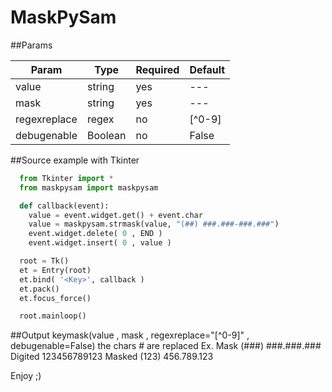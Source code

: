 # MaskPySam

##Params

| Param | Type | Required | Default |
| --- | --- | --- | --- |
| value | string | yes | --- | 
| mask | string | yes | --- |
| regexreplace | regex | no | [^0-9] | 
| debugenable | Boolean | no | False |

##Source example with Tkinter
```python
  from Tkinter import *
  from maskpysam import maskpysam

  def callback(event):
    value = event.widget.get() + event.char
    value = maskpysam.strmask(value, "(##) ###.###-###.###")
    event.widget.delete( 0 , END )
    event.widget.insert( 0 , value )

  root = Tk()
  et = Entry(root)
  et.bind( '<Key>', callback )
  et.pack()
  et.focus_force()

  root.mainloop()
```
##Output
keymask(value , mask , regexreplace="[^0-9]" , debugenable=False)
the chars # are replaced
Ex.
    Mask    (###) ###.###.###
    Digited 123456789123
    Masked  (123) 456.789.123
    
Enjoy ;)
